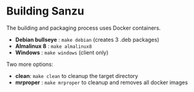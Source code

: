 Building Sanzu
==============

The building and packaging process uses Docker containers.

* **Debian bullseye** : `make debian` (creates 3 .deb packages)
* **Almalinux 8** : `make almalinux8`
* **Windows** : `make windows` (client only)

Two more options:
* **clean**:  `make clean` to cleanup the target directory
* **mrproper** : `make mrproper` to cleanup and removes all docker images
